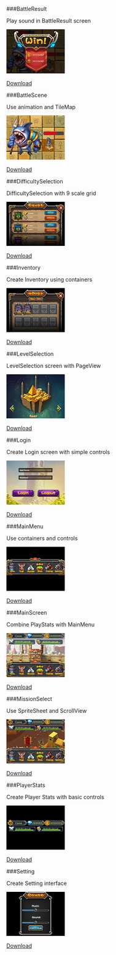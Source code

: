 ###BattleResult

Play sound in BattleResult screen

![](res/BattleResult.png)

[Download](res/BattleResult.zip)

###BattleScene

Use animation and TileMap

![](res/BattleScene.png)

[Download](res/BattleScene.zip)

###DifficultySelection

DifficultySelection with 9 scale grid

![](res/DifficultySelection.png)

[Download](res/DifficultySelection.zip)

###Inventory

Create Inventory using containers

![](res/Inventory.png)

[Download](res/Inventory.zip)

###LevelSelection

LevelSelection screen with PageView

![](res/LevelSelection.png)

[Download](res/LevelSelection.zip)

###Login

Create Login screen with simple controls

![](res/Login.png)

[Download](res/Login.zip)

###MainMenu

Use containers and controls

![](res/MainMenu.png)

[Download](res/MainMenu.zip)

###MainScreen

Combine PlayStats with MainMenu

![](res/MainScreen.png)

[Download](res/MainScreen.zip)

###MissionSelect

Use SpriteSheet and ScrollView

![](res/MissionSelect.png)

[Download](res/MissionSelect.zip)

###PlayerStats

Create Player Stats with basic controls

![](res/PlayerStats.png)

[Download](res/PlayerStats.zip)

###Setting

Create Setting interface

![](res/Setting.png)

[Download](res/Setting.zip)